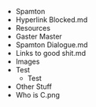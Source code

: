 - Spamton
 - Hyperlink Blocked.md
- Resources
 - Gaster Master
  - Spamton Dialogue.md
 - Links to good shit.md
- Images
 - Test
    - Test
 - Other Stuff
  - Who is C.png